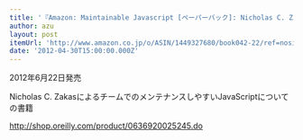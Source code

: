 ```yaml
---
title: '『Amazon: Maintainable Javascript [ペーパーバック]: Nicholas C. Zakas』'
author: azu
layout: post
itemUrl: 'http://www.amazon.co.jp/o/ASIN/1449327680/book042-22/ref=nosim'
date: '2012-04-30T15:00:00.000Z'
---
```

2012年6月22日発売

Nicholas C. ZakasによるチームでのメンテナンスしやすいJavaScriptについての書籍

http://shop.oreilly.com/product/0636920025245.do
